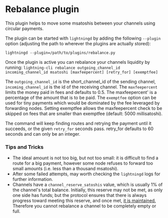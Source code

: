 # Rebalance plugin

This plugin helps to move some msatoshis between your channels using circular payments.

The plugin can be started with `lightningd` by adding the following `--plugin` option
(adjusting the path to wherever the plugins are actually stored):

```
lightningd --plugin=/path/to/plugins/rebalance.py
```

Once the plugin is active you can rebalance your channels liquidity by running:
`lightning-cli rebalance outgoing_channel_id incoming_channel_id msatoshi [maxfeepercent] [retry_for] [exemptfee]`

The `outgoing_channel_id` is the short_channel_id of the sending channel, `incoming_channel_id` is the id of the
receiving channel. The `maxfeepercent` limits the money paid in fees and defaults to 0.5. The maxfeepercent' is a
percentage of the amount that is to be paid. The `exemptfee` option can be used for tiny payments which would be
dominated by the fee leveraged by forwarding nodes. Setting exemptfee allows the maxfeepercent check to be skipped
on fees that are smaller than exemptfee (default: 5000 millisatoshi).

The command will keep finding routes and retrying the payment until it succeeds, or the given `retry_for` seconds
pass. retry_for defaults to 60 seconds and can only be an integer.

### Tips and Tricks ###
- The ideal amount is not too big, but not too small: it is difficult to find a route for a big payment, however
some node refuses to forward too small amounts (i.e. less than a thousand msatoshi).
- After some failed attempts, may worth checking the `lightningd` logs for further information.
- Channels have a `channel_reserve_satoshis` value, which is usually 1% of the channel's total balance. Initially,
this reserve may not be met, as only one side has funds; but the protocol ensures that there is always progress
toward meeting this reserve, and once met, [it is
maintained.](https://github.com/lightningnetwork/lightning-rfc/blob/master/02-peer-protocol.md#rationale)
Therefore you cannot rebalance a channel to be completely empty or full.
